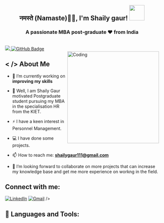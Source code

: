 <h2 align ="center"<img src="https://emojis.slackmojis.com/emojis/images/1531849430/4246/blob-sunglasses.gif?1531849430" width="30"/> नमस्ते (Namaste)🙏🏻, I'm Shaily gaur! <img src="https://media.giphy.com/media/12oufCB0MyZ1Go/giphy.gif" width="50"></h2>
<h3 align="center">A passionate MBA post-graduate ❤ from India</h3>
<div align="center">

</div>

<br>


<a href="https://github.com/shailygaur111r/github-profile-views-counter">
    <img src="https://komarev.com/ghpvc/?username=shailygaur111">
</a>
<a href="https://github.com/shailygaur111?tab=followers"><img src="https://img.shields.io/github/followers/shailygaur111?label=Followers&style=social" alt="GitHub Badge"></a>

<br>

<img align="right" alt="Coding" width="300" src="https://miro.medium.com/max/1360/0*7Q3yvSIv_t0ioJ-Z.gif">

## < /> About Me

- 🌱 I’m currently working on **improving my skills**

- 🔭 Well, I am Shaily Gaur motivated Postgraduate student pursuing my MBA  in the specialisation HR from the KIET. 
- ⚡ I have a keen interest in Personnel Management.

- 💻 I have done some projects.

- 📫 How to reach me: **shailygaur111@gmail.com**

- 🤝 I’m looking forward to collaborate on more projects that can increase my knowledge base and get me more experience on workng in the field.


## Connect with me:

<div align="left"> 
  <a href="https://https://www.linkedin.com/in/shaily-gaur-91b39525a/" target="blank"><img alt="LinkedIn" src="https://img.shields.io/badge/linkedin-%230077B5.svg?style=for-the-badge&logo=linkedin&logoColor=white"/></a>
  <a href="mailto:shailygaur111@gmail.com"><img alt="Gmail" src="https://img.shields.io/badge/Gmail-D14836?style=for-the-badge&logo=gmail&logoColor=white"/></a>
  /></a>
</div>


## 🚀 Languages and Tools:

<p align="left">


